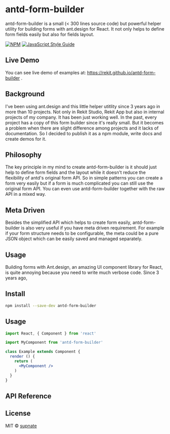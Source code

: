 # antd-form-builder

antd-form-builder is a small (< 300 lines source code) but powerful helper utility for building forms with ant.design for React. It not only helps to define form fields easily but also for fields layout.

[![NPM](https://img.shields.io/npm/v/antd-form-builder.svg)](https://www.npmjs.com/package/antd-form-builder) [![JavaScript Style Guide](https://img.shields.io/badge/code_style-standard-brightgreen.svg)](https://standardjs.com)

## Live Demo
You can see live demo of examples at: https://rekit.github.io/antd-form-builder .


## Background
I've been using ant.design and this little helper utitlity since 3 years ago in more than 10 projects. Not only in Rekit Studio, Rekit App but also in internal projects of my company. It has been just working well. In the past, every project has a copy of this form builder since it's really small. But it becomes a problem when there are slight difference among projects and it lacks of documentation. So I decided to publish it as a npm module, write docs and create demos for it.

## Philosophy
The key principle in my mind to create antd-form-builder is it should just help to define form fields and the layout while it doesn't reduce the flexibility of antd's original form API. So in simple patterns you can create a form very easily but if a form is much complicated you can still use the original form API. You can even use antd-form-builder together with the raw API in a mixed way.

## Meta Driven
Besides the simplified API which helps to create form easily, antd-form-builder is also very useful if you have meta driven requirement. For example if your form structure needs to be configurable, the meta could be a pure JSON object which can be easily saved and managed separately.

## Usage




Building forms with Ant.design, an amazing UI component library for React, is quite annoying because you need to write much verbose code. Since 3 years ago, 

## Install

```bash
npm install --save-dev antd-form-builder
```

## Usage

```jsx
import React, { Component } from 'react'

import MyComponent from 'antd-form-builder'

class Example extends Component {
  render () {
    return (
      <MyComponent />
    )
  }
}
```

## API Reference

## License

MIT © [supnate](https://github.com/supnate)
